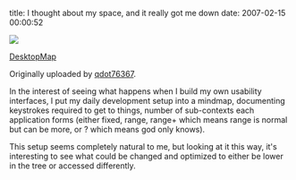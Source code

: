 title: I thought about my space, and it really got me down
date: 2007-02-15 00:00:52

[![][1]][2]

[DesktopMap][3]

Originally uploaded by [qdot76367][4].

In the interest of seeing what happens when I build my own usability interfaces, I put my daily development setup into a mindmap, documenting keystrokes required to get to things, number of sub-contexts each application forms (either fixed, range, range+ which means range is normal but can be more, or ? which means god only knows).   

This setup seems completely natural to me, but looking at it this way, it's interesting to see what could be changed and optimized to either be lower in the tree or accessed differently.

   [1]: http://farm1.static.flickr.com/158/390871575_c475a623e1_m.jpg
   [2]: http://www.flickr.com/photos/80226255@N00/390871575/
   [3]: http://www.flickr.com/photos/80226255@N00/390871575/
   [4]: http://www.flickr.com/people/80226255@N00/

